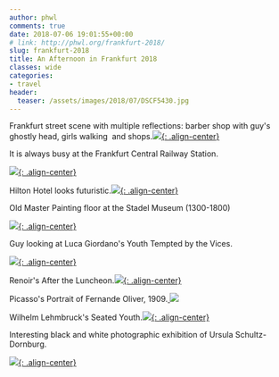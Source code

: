 ```yaml
---
author: phwl
comments: true
date: 2018-07-06 19:01:55+00:00
# link: http://phwl.org/frankfurt-2018/
slug: frankfurt-2018
title: An Afternoon in Frankfurt 2018
classes: wide
categories:
- travel
header:
  teaser: /assets/images/2018/07/DSCF5430.jpg
---
```


Frankfurt street scene with multiple reflections: barber shop with guy's ghostly head, girls walking  and shops.[![](/assets/images/2018/07/DSCF5430.jpg){: .align-center}](/assets/images/2018/07/DSCF5430.jpg)

<!-- more -->

It is always busy at the Frankfurt Central Railway Station.

[![](/assets/images/2018/07/DSCF5394.jpg){: .align-center}](/assets/images/2018/07/DSCF5394.jpg)

Hilton Hotel looks futuristic.[![](/assets/images/2018/07/DSCF5436.jpg){: .align-center}](/assets/images/2018/07/DSCF5436.jpg)

Old Master Painting floor at the Stadel Museum (1300-1800)

[![](/assets/images/2018/07/DSCF5411.jpg){: .align-center}](/assets/images/2018/07/DSCF5411.jpg)

Guy looking at Luca Giordano's Youth Tempted by the Vices.

[![](/assets/images/2018/07/DSCF5404.jpg){: .align-center}](/assets/images/2018/07/DSCF5404.jpg)

Renoir's After the Luncheon.[![](/assets/images/2018/07/IMG_1643.jpg){: .align-center}](/assets/images/2018/07/IMG_1643.jpg)

Picasso's Portrait of Fernande Oliver, 1909.[
![](/assets/images/2018/07/IMG_1650.jpg)](/assets/images/2018/07/IMG_1650.jpg)

Wilhelm Lehmbruck's Seated Youth.[![](/assets/images/2018/07/DSCF5412.jpg){: .align-center}](/assets/images/2018/07/DSCF5412.jpg)

Interesting black and white photographic exhibition of Ursula Schultz-Dornburg.

[![](/assets/images/2018/07/DSCF5423.jpg){: .align-center}](/assets/images/2018/07/DSCF5423.jpg)
